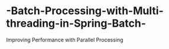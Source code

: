 # -Batch-Processing-with-Multi-threading-in-Spring-Batch-
Improving Performance with Parallel Processing
